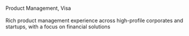 <p>
    <br>
    Product Management, Visa
    <br>
    <br>
    Rich product management experience across high-profile corporates and startups, with a focus on financial solutions
</p>

